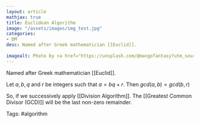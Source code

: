 ```yaml
---
layout: article
mathjax: true
title: Euclidean Algorithm
image: "/assets/images/img_test.jpg"
categories:
- DM
desc: Named after Greek mathematician [[Euclid]].
 
imagealt: Photo by <a href="https://unsplash.com/@mangofantasy?utm_source=unsplash&utm_medium=referral&utm_content=creditCopyText">Tim Johnson</a> on <a href="https://unsplash.com/s/photos/logic?utm_source=unsplash&utm_medium=referral&utm_content=creditCopyText">Unsplash</a>
---
```

Named after Greek mathematician [[Euclid]].

Let $a, b, q$ and $r$ be integers such that $a = bq + r$.
Then $gcd(a, b) = gcd(b, r)$ 

So, if we successively apply [[Division Algorithm]]. The [[Greatest Common Divisor (GCD)]] will be the last non-zero remainder.

Tags: #algorithm 